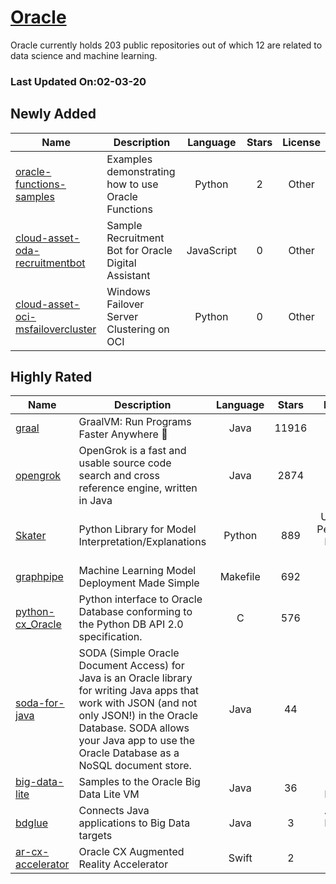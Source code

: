# [Oracle](https://github.com/oracle)

Oracle currently holds 203 public repositories out of which 12 are related to data science and machine learning.

 ### Last Updated On:02-03-20

## Newly Added

| Name | Description | Language | Stars | License |
| ---- | ----------- | :--------: | :-----: | :-------: |
| [oracle-functions-samples](https://github.com/oracle/oracle-functions-samples) | Examples demonstrating how to use Oracle Functions | Python | 2 | Other |
| [cloud-asset-oda-recruitmentbot](https://github.com/oracle/cloud-asset-oda-recruitmentbot) | Sample Recruitment Bot for Oracle Digital Assistant | JavaScript | 0 | Other |
| [cloud-asset-oci-msfailovercluster](https://github.com/oracle/cloud-asset-oci-msfailovercluster) | Windows Failover Server Clustering on OCI | Python | 0 | Other |

## Highly Rated

| Name | Description | Language | Stars | License |
| ---- | ----------- | :--------: | :-----: | :-------: |
 | [graal](https://github.com/oracle/graal) | GraalVM: Run Programs Faster Anywhere :rocket: | Java | 11916 | Other |
| [opengrok](https://github.com/oracle/opengrok) | OpenGrok is a fast and usable source code search and cross reference engine, written in Java | Java | 2874 | Other |
| [Skater](https://github.com/oracle/Skater) | Python Library for Model Interpretation/Explanations | Python | 889 | Universal Permissive License v1.0 |
| [graphpipe](https://github.com/oracle/graphpipe) | Machine Learning Model Deployment Made Simple | Makefile | 692 | Other |
| [python-cx_Oracle](https://github.com/oracle/python-cx_Oracle) | Python interface to Oracle Database conforming to the Python DB API 2.0 specification. | C | 576 | Other |
| [soda-for-java](https://github.com/oracle/soda-for-java) | SODA (Simple Oracle Document Access) for Java is an Oracle library for writing Java apps that work with JSON (and not only JSON!) in the Oracle Database. SODA allows your Java app to use the Oracle Database as a NoSQL document store. | Java | 44 | Other |
| [big-data-lite](https://github.com/oracle/big-data-lite) | Samples to the Oracle Big Data Lite VM | Java | 36 | MIT License |
| [bdglue](https://github.com/oracle/bdglue) | Connects Java applications to Big Data targets | Java | 3 | Apache License 2.0 |
| [ar-cx-accelerator](https://github.com/oracle/ar-cx-accelerator) | Oracle CX Augmented Reality Accelerator | Swift | 2 | Other |

